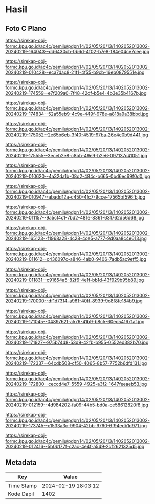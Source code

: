 # Hasil

## Foto C Plano

https://sirekap-obj-formc.kpu.go.id/ac4c/pemilu/pdpr/14/02/05/20/13/1402052013002-20240219-164043--dd6430cb-0b6d-4f02-b7e8-f84e04ce7cee.jpg

https://sirekap-obj-formc.kpu.go.id/ac4c/pemilu/pdpr/14/02/05/20/13/1402052013002-20240219-010428--eca7dac8-21f1-4f55-b9cb-16eb0879551e.jpg

https://sirekap-obj-formc.kpu.go.id/ac4c/pemilu/pdpr/14/02/05/20/13/1402052013002-20240219-174559--e7f209a0-7f48-42df-b5e4-4b3e35b4167b.jpg

https://sirekap-obj-formc.kpu.go.id/ac4c/pemilu/pdpr/14/02/05/20/13/1402052013002-20240219-174834--52a55eb9-4c9e-449f-978e-a818a9a38bbd.jpg

https://sirekap-obj-formc.kpu.go.id/ac4c/pemilu/pdpr/14/02/05/20/13/1402052013002-20240219-175052--2e65b6eb-3f40-4519-97ba-26e4c0b9d441.jpg

https://sirekap-obj-formc.kpu.go.id/ac4c/pemilu/pdpr/14/02/05/20/13/1402052013002-20240219-175555--3eceb2e8-c8bb-49e9-b2e6-097137c41051.jpg

https://sirekap-obj-formc.kpu.go.id/ac4c/pemilu/pdpr/14/02/05/20/13/1402052013002-20240219-010620--4a32da1b-08d2-484c-b665-0bd6ec69f0d0.jpg

https://sirekap-obj-formc.kpu.go.id/ac4c/pemilu/pdpr/14/02/05/20/13/1402052013002-20240219-010947--abadd12a-c450-4fc7-9cce-17565bf596fb.jpg

https://sirekap-obj-formc.kpu.go.id/ac4c/pemilu/pdpr/14/02/05/20/13/1402052013002-20240219-011157--9a5cf4c1-7bd2-481e-8361-631762d56d68.jpg

https://sirekap-obj-formc.kpu.go.id/ac4c/pemilu/pdpr/14/02/05/20/13/1402052013002-20240219-165123--f1968a28-4c28-4ce5-a777-9d0aa8c4e613.jpg

https://sirekap-obj-formc.kpu.go.id/ac4c/pemilu/pdpr/14/02/05/20/13/1402052013002-20240219-011612--c436097c-a846-4ab0-9406-7adb5ac9eff5.jpg

https://sirekap-obj-formc.kpu.go.id/ac4c/pemilu/pdpr/14/02/05/20/13/1402052013002-20240219-011831--c91654a5-82f6-4e1f-bb1d-43f929b95b89.jpg

https://sirekap-obj-formc.kpu.go.id/ac4c/pemilu/pdpr/14/02/05/20/13/1402052013002-20240219-170000--df1d7314-a961-40ff-8939-9c8f8fe184b9.jpg

https://sirekap-obj-formc.kpu.go.id/ac4c/pemilu/pdpr/14/02/05/20/13/1402052013002-20240219-171045--0489762f-a576-41b9-b8c5-60ec541671af.jpg

https://sirekap-obj-formc.kpu.go.id/ac4c/pemilu/pdpr/14/02/05/20/13/1402052013002-20240219-171927--975b74d8-53d9-42fb-b955-0552ed382b70.jpg

https://sirekap-obj-formc.kpu.go.id/ac4c/pemilu/pdpr/14/02/05/20/13/1402052013002-20240219-172337--64cdb508-cf50-4065-8b57-7752b6dfd131.jpg

https://sirekap-obj-formc.kpu.go.id/ac4c/pemilu/pdpr/14/02/05/20/13/1402052013002-20240219-172800--ceccd4e7-5559-4925-a3f2-1647feeaeb53.jpg

https://sirekap-obj-formc.kpu.go.id/ac4c/pemilu/pdpr/14/02/05/20/13/1402052013002-20240219-012159--4d984202-fa09-44b5-bd0a-ce58612820f8.jpg

https://sirekap-obj-formc.kpu.go.id/ac4c/pemilu/pdpr/14/02/05/20/13/1402052013002-20240219-173745--c1533a3c-9904-42bb-9760-6f94edb1d971.jpg

https://sirekap-obj-formc.kpu.go.id/ac4c/pemilu/pdpr/14/02/05/20/13/1402052013002-20240219-012416--5b0b177f-c2ac-4e4f-a549-2cf2621325d5.jpg


## Metadata

| Key        | Value               |
| ---------- | ------------------- |
| Time Stamp | 2024-02-19 18:03:12 |
| Kode Dapil | 1402                |



